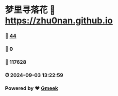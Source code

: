 # 梦里寻落花 :link: https://zhu0nan.github.io 
### :page_facing_up: [44](https://zhu0nan.github.io/tag.html) 
### :speech_balloon: 0 
### :hibiscus: 117628 
### :alarm_clock: 2024-09-03 13:22:59 
### Powered by :heart: [Gmeek](https://github.com/Meekdai/Gmeek)
